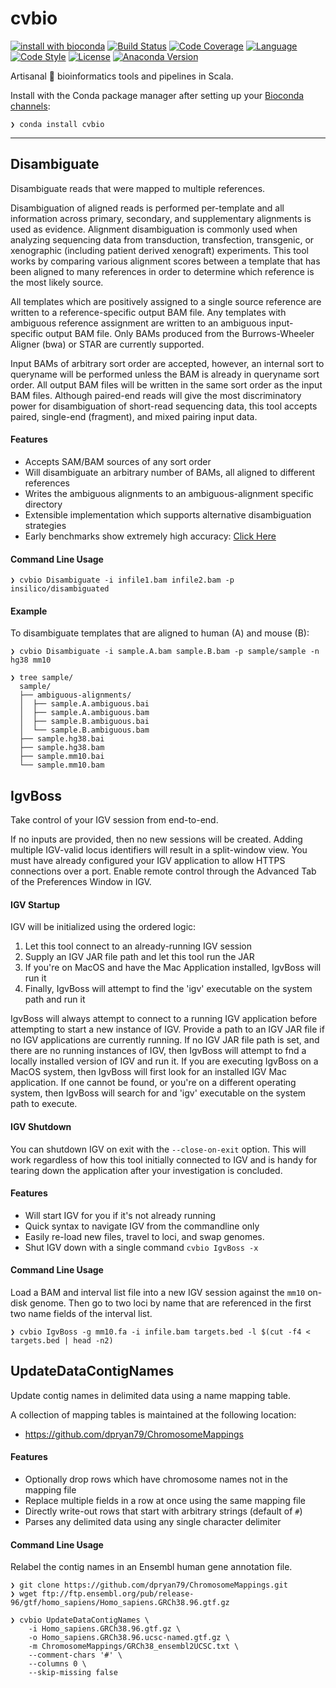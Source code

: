# cvbio

[![install with bioconda][bioconda-badge]][bioconda-link]
[![Build Status][travis-badge]][travis-link]
[![Code Coverage][codecov-badge]][codecov-link]
[![Language][scala-badge]][scala-link]
[![Code Style][scalafmt-badge]][scalafmt-link]
[![License][license-badge]][license-link]
[![Anaconda Version][anaconda-badge]][bioconda-link]

[anaconda-badge]: https://anaconda.org/bioconda/cvbio/badges/version.svg
[bioconda-badge]: https://img.shields.io/badge/install%20with-bioconda-brightgreen.svg
[bioconda-link]:  http://bioconda.github.io/recipes/cvbio/README.html
[codecov-badge]:  https://codecov.io/gh/clintval/cvbio/branch/master/graph/badge.svg
[codecov-link]:   https://codecov.io/gh/clintval/cvbio
[license-badge]:  https://img.shields.io/badge/license-MIT-blue.svg
[license-link]:   https://github.com/clintval/cvbio/blob/master/LICENSE
[scala-badge]:    https://img.shields.io/badge/language-scala-c22d40.svg
[scala-link]:     https://www.scala-lang.org/
[scalafmt-badge]: https://img.shields.io/badge/code_style-scalafmt-c22d40.svg
[scalafmt-link]:  https://scalameta.org/scalafmt/
[travis-badge]:   https://travis-ci.org/clintval/cvbio.svg?branch=master
[travis-link]:    https://travis-ci.org/clintval/cvbio

Artisanal 🤣 bioinformatics tools and pipelines in Scala.

Install with the Conda package manager after setting up your [Bioconda channels](https://bioconda.github.io/user/install.html#set-up-channels):

```text
❯ conda install cvbio
```

---

## Disambiguate

Disambiguate reads that were mapped to multiple references.

Disambiguation of aligned reads is performed per-template and all information across primary, secondary, and supplementary alignments is used as evidence.
Alignment disambiguation is commonly used when analyzing sequencing data from transduction, transfection, transgenic, or xenographic (including patient derived xenograft) experiments.
This tool works by comparing various alignment scores between a template that has been aligned to many references in order to determine which reference is the most likely source.

All templates which are positively assigned to a single source reference are written to a reference-specific output BAM file.
Any templates with ambiguous reference assignment are written to an ambiguous input-specific output BAM file.
Only BAMs produced from the Burrows-Wheeler Aligner (bwa) or STAR are currently supported.

Input BAMs of arbitrary sort order are accepted, however, an internal sort to queryname will be performed unless the BAM is already in queryname sort order.
All output BAM files will be written in the same sort order as the input BAM files.
Although paired-end reads will give the most discriminatory power for disambiguation of short-read sequencing data, this tool accepts paired, single-end (fragment), and mixed pairing input data.

#### Features

- Accepts SAM/BAM sources of any sort order
- Will disambiguate an arbitrary number of BAMs, all aligned to different references
- Writes the ambiguous alignments to an ambiguous-alignment specific directory
- Extensible implementation which supports alternative disambiguation strategies
- Early benchmarks show extremely high accuracy: [Click Here](https://github.com/clintval/cvbio/blob/master/docs/benchmarks/disambiguate.md)

#### Command Line Usage

```console
❯ cvbio Disambiguate -i infile1.bam infile2.bam -p insilico/disambiguated
```

#### Example

To disambiguate templates that are aligned to human (A) and mouse (B):

```console
❯ cvbio Disambiguate -i sample.A.bam sample.B.bam -p sample/sample -n hg38 mm10

❯ tree sample/
  sample/
  ├── ambiguous-alignments/
  │  ├── sample.A.ambiguous.bai
  │  ├── sample.A.ambiguous.bam
  │  ├── sample.B.ambiguous.bai
  │  └── sample.B.ambiguous.bam
  ├── sample.hg38.bai
  ├── sample.hg38.bam
  ├── sample.mm10.bai
  └── sample.mm10.bam
```

## IgvBoss

Take control of your IGV session from end-to-end.

If no inputs are provided, then no new sessions will be created.
Adding multiple IGV-valid locus identifiers will result in a split-window view.
You must have already configured your IGV application to allow HTTPS connections over a port.
Enable remote control through the Advanced Tab of the Preferences Window in IGV.

#### IGV Startup

IGV will be initialized using the ordered logic:

  1. Let this tool connect to an already-running IGV session
  2. Supply an IGV JAR file path and let this tool run the JAR
  3. If you're on MacOS and have the Mac Application installed, IgvBoss will run it
  4. Finally, IgvBoss will attempt to find the 'igv' executable on the system path and run it

IgvBoss will always attempt to connect to a running IGV application before attempting to start a new instance of IGV.
Provide a path to an IGV JAR file if no IGV applications are currently running.
If no IGV JAR file path is set, and there are no running instances of IGV, then IgvBoss will attempt to fnd a locally installed version of IGV and run it.
If you are executing IgvBoss on a MacOS system, then IgvBoss will first look for an installed IGV Mac application.
If one cannot be found, or you're on a different operating system, then IgvBoss will search for and 'igv' executable on the system path to execute.

#### IGV Shutdown

You can shutdown IGV on exit with the `--close-on-exit` option.
This will work regardless of how this tool initially connected to IGV and is handy for tearing down the application after your investigation is concluded.


#### Features

- Will start IGV for you if it's not already running
- Quick syntax to navigate IGV from the commandline only
- Easily re-load new files, travel to loci, and swap genomes.
- Shut IGV down with a single command `cvbio IgvBoss -x`

#### Command Line Usage

Load a BAM and interval list file into a new IGV session against the `mm10` on-disk genome.
Then go to two loci by name that are referenced in the first two name fields of the interval list.

```console
❯ cvbio IgvBoss -g mm10.fa -i infile.bam targets.bed -l $(cut -f4 < targets.bed | head -n2)
```

## UpdateDataContigNames

Update contig names in delimited data using a name mapping table.

A collection of mapping tables is maintained at the following location:

  * https://github.com/dpryan79/ChromosomeMappings

#### Features

- Optionally drop rows which have chromosome names not in the mapping file
- Replace multiple fields in a row at once using the same mapping file
- Directly write-out rows that start with arbitrary strings (default of `#`)
- Parses any delimited data using any single character delimiter

#### Command Line Usage

Relabel the contig names in an Ensembl human gene annotation file.

```console
❯ git clone https://github.com/dpryan79/ChromosomeMappings.git
❯ wget ftp://ftp.ensembl.org/pub/release-96/gtf/homo_sapiens/Homo_sapiens.GRCh38.96.gtf.gz

❯ cvbio UpdateDataContigNames \
    -i Homo_sapiens.GRCh38.96.gtf.gz \
    -o Homo_sapiens.GRCh38.96.ucsc-named.gtf.gz \
    -m ChromosomeMappings/GRCh38_ensembl2UCSC.txt \
    --comment-chars '#' \
    --columns 0 \
    --skip-missing false
```
